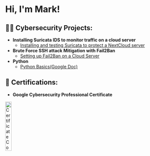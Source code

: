 <h1>Hi, I'm Mark! <br/></h1>

<h2>👨‍💻 Cybersecurity Projects:</h2>

- <b>Installing Suricata IDS to monitor traffic on a cloud server</b>
  - [Installing and testing Suricata to protect a NextCloud server](https://github.com/MysticalMark88/InstallSuricata)
- <b>Brute Force SSH attack Mitigation with Fail2Ban</b>
  - [Setting up Fail2Ban on a Cloud Server](https://github.com/MysticalMark88/SetUpFail2Ban)
- <b>Python</b>
  - [Python Basics(Google Doc)](https://docs.google.com/document/d/19RQz4CpuSSeoVfqXth9eSWwR1aTN_23rJlqRNjRPlD4/edit?usp=sharing&resourcekey=0-FP1QVNdWPAhowu3GigNX1w)
 
<h2>📜 Certifications:</h2>

- <b>Google Cybersecurity Professional Certificate</b>
<img src="https://i.imgur.com/fsuEX6D.png" height="20%" width="20%" alt="Certificate Completetion Image"/>



<!--
this is a ✨ _special_ ✨ repository because its `README.md` (this file) appears on your GitHub profile.

Here are some ideas to get you started:

- 🔭 I’m currently working on ...
- 🌱 I’m currently learning ...
- 👯 I’m looking to collaborate on ...
- 🤔 I’m looking for help with ...
- 💬 Ask me about ...
- 📫 How to reach me: ...
- 😄 Pronouns: ...
- ⚡ Fun fact: ...
-->
